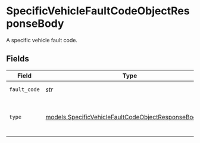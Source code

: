 # SpecificVehicleFaultCodeObjectResponseBody

A specific vehicle fault code.


## Fields

| Field                                                                                                                | Type                                                                                                                 | Required                                                                                                             | Description                                                                                                          | Example                                                                                                              |
| -------------------------------------------------------------------------------------------------------------------- | -------------------------------------------------------------------------------------------------------------------- | -------------------------------------------------------------------------------------------------------------------- | -------------------------------------------------------------------------------------------------------------------- | -------------------------------------------------------------------------------------------------------------------- |
| `fault_code`                                                                                                         | *str*                                                                                                                | :heavy_check_mark:                                                                                                   | The specific fault code name.                                                                                        | 1067                                                                                                                 |
| `type`                                                                                                               | [models.SpecificVehicleFaultCodeObjectResponseBodyType](../models/specificvehiclefaultcodeobjectresponsebodytype.md) | :heavy_check_mark:                                                                                                   | The specific fault code type.  Valid values: `INVALID_FAULT_CODE_TYPE`, `J1939_DTC`, `J1939_SPN`, `PASSENGER_DTC`    | J1939_SPN                                                                                                            |